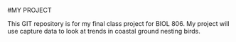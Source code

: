 #MY PROJECT

This GIT repository is for my final class project for BIOL 806.
My project will use capture data to look at trends in coastal ground nesting birds.
